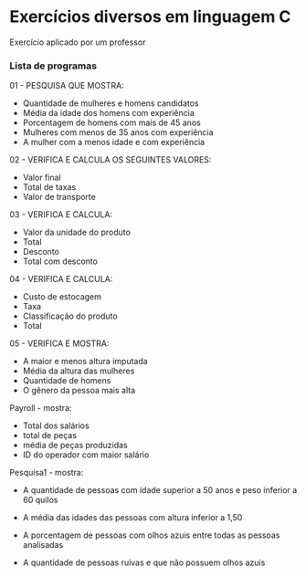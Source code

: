 # Exercícios diversos em linguagem C

Exercício aplicado por um professor

### Lista de programas

01 - PESQUISA QUE MOSTRA:

- Quantidade de mulheres  e homens candidatos
- Média da idade dos homens com experiência
- Porcentagem de homens com mais de 45 anos
- Mulheres com menos de 35 anos com experiência
- A mulher com a menos idade e com experiência

02 - VERIFICA E CALCULA OS SEGUINTES VALORES:

- Valor final
- Total de taxas
- Valor de transporte

03 - VERIFICA E CALCULA:

- Valor da unidade do produto
- Total
- Desconto
- Total com desconto

04 - VERIFICA E CALCULA:

- Custo de estocagem
- Taxa
- Classificação do produto
- Total

05 - VERIFICA E MOSTRA:

- A maior e menos altura imputada
- Média da altura das mulheres
- Quantidade de homens
- O gênero da pessoa mais alta

Payroll - mostra:

- Total dos salários
- total de peças
- média de peças produzidas
- ID do operador com maior salário

Pesquisa1 - mostra:

- A quantidade de pessoas com idade  superior a 50 anos e peso inferior a 60 quilos

- A média  das idades das pessoas  com altura inferior a 1,50

- A porcentagem de pessoas  com olhos azuis entre todas as pessoas analisadas

- A quantidade de pessoas  ruivas e que não possuem olhos azuis